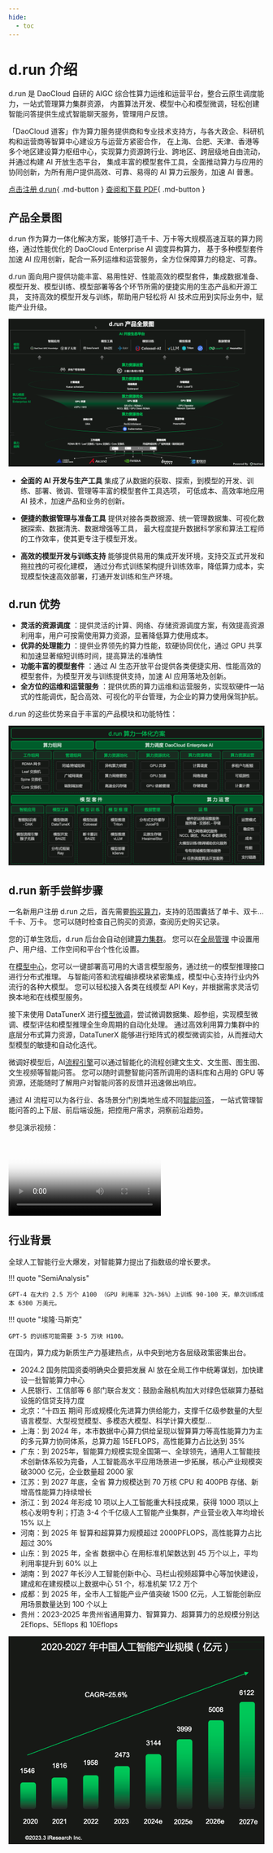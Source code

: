 ```yaml
---
hide:
  - toc
---
```


# d.run 介绍

d.run 是 DaoCloud 自研的 AIGC 综合性算力运维和运营平台，整合云原生调度能力，一站式管理算力集群资源，
内置算法开发、模型中心和模型微调，轻松创建智能问答提供生成式智能聊天服务，管理用户反馈。

「DaoCloud 道客」作为算力服务提供商和专业技术支持方，与各大政企、科研机构和运营商等智算中心建设方与运营方紧密合作，
在上海、合肥、天津、香港等多个地区建设算力枢纽中心，实现算力资源跨行业、跨地区、跨层级地自由流动，并通过构建 AI 开放生态平台，
集成丰富的模型套件工具，全面推动算力与应用的协同创新，为所有用户提供高效、可靠、易得的 AI 算力云服务，加速 AI 普惠。

[点击注册 d.run](https://console.d.run/){ .md-button }
[查阅和下载 PDF](https://harbor-test2.cn-sh2.ufileos.com/drun/d.run-0625.pdf){ .md-button }

## 产品全景图

d.run 作为算力一体化解决方案，能够打造千卡、万卡等大规模高速互联的算力网络，通过性能优化的 DaoCloud Enterprise AI 调度异构算力，
基于多种模型套件加速 AI 应用创新，配合一系列运维和运营服务，全方位保障算力的稳定、可靠。

d.run 面向用户提供功能丰富、易用性好、性能高效的模型套件，集成数据准备、模型开发、模型训练、模型部署等各个环节所需的便捷实用的生态产品和开源工具，
支持高效的模型开发与训练，帮助用户轻松将 AI 技术应用到实际业务中，赋能产业升级。

![产品全景图](images/landscape1.png)

- **全面的 AI 开发与生产工具** 集成了从数据的获取、探索，到模型的开发、训练、部署、微调、管理等丰富的模型套件工具选项，
  可低成本、高效率地应用 AI 技术，加速产品和业务的创新。

- **便捷的数据管理与准备工具** 提供对接各类数据源、统一管理数据集、可视化数据探索、数据清洗、数据增强等工具，
  最大程度提升数据科学家和算法工程师的工作效率，使其更专注于模型开发。

- **高效的模型开发与训练支持** 能够提供易用的集成开发环境，支持交互式开发和拖拉拽的可视化建模，
  通过分布式训练架构提升训练效率，降低算力成本，实现模型快速高效部署，打通开发训练和生产环境。

## d.run 优势

- **灵活的资源调度** ：提供灵活的计算、网络、存储资源调度方案，有效提高资源利用率，用户可按需使用算力资源，显著降低算力使用成本。
- **优异的处理能力** ：提供业界领先的算力性能，软硬协同优化，通过 GPU 共享和加速显著缩短训练时间，提高算法的准确性
- **功能丰富的模型套件** ：通过 AI 生态开放平台提供各类便捷实用、性能高效的模型套件，为模型开发与训练提供支持，加速 AI 应用落地及创新。
- **全方位的运维和运营服务** ：提供优质的算力运维和运营服务，实现软硬件一站式的性能调优，配合高效、可视化的平台管理，为企业的算力使用保驾护航。

d.run 的这些优势来自于丰富的产品模块和功能特性：

![产品模块图](./images/models.png)

## d.run 新手尝鲜步骤

一名新用户注册 d.run 之后，首先需要[购买算力](./buy.md)，支持的范围囊括了单卡、双卡...千卡、万卡。
您可以随时检查自己购买的资源，查阅历史购买记录。

您的订单生效后，d.run 后台会自动创建[算力集群](../kpanda/intro/index.md)。
您可以在[全局管理](../../bak/ghippo/intro/index.md) 中设置用户、用户组、工作空间和平台个性化设置。

在[模型中心](../dmc/index.md)，您可以一键部署高可用的大语言模型服务，通过统一的模型推理接口进行分布式推理。
与智能问答和流程编排模块紧密集成，模型中心支持行业内外流行的各种大模型。
您可以轻松接入各类在线模型 API Key，并根据需求灵活切换本地和在线模型服务。

接下来使用 DataTunerX 进行[模型微调](../dtx/index.md)，尝试微调数据集、超参组，实现模型微调、模型评估和模型推理全生命周期的自动化处理。
通过高效利用算力集群中的底层分布式算力资源，DataTunerX 能够进行矩阵式的模型微调实验，从而推动大型模型的敏捷和自动化迭代。

微调好模型后，AI[流程引擎](../monkey/index.md)可以通过智能化的流程创建文生文、文生图、图生图、文生视频等智能问答。
您可以随时调整智能问答所调用的语料库和占用的 GPU 等资源，还能随时了解用户对智能问答的反馈并迅速做出响应。

通过 AI 流程可以为各行业、各场景分门别类地生成不同[智能问答](../dak/index.md)，
一站式管理智能问答的上下层、前后端设施，把控用户需求，洞察前沿趋势。

参见演示视频：

<div class="responsive-video-container">
<video controls src="https://harbor-test2.cn-sh2.ufileos.com/drun/d.run-workflow.mp4" preload="metadata" poster="./images/workflow.png"></video>
</div>

## 行业背景

全球人工智能行业大爆发，对智能算力提出了指数级的增长要求。

!!! quote "SemiAnalysis"

    GPT-4 在大约 2.5 万个 A100 （GPU 利用率 32%-36%）上训练 90-100 天，单次训练成本 6300 万美元。

!!! quote "埃隆·马斯克"

    GPT-5 的训练可能需要 3-5 万块 H100。

在国内，算力成为新质生产力基建热点，从中央到地方各层级政策密集出台。

- 2024.2 国务院国资委明确央企要把发展 AI 放在全局工作中统筹谋划，加快建设一批智能算力中心
- 人民银行、工信部等 6 部门联合发文：鼓励金融机构加大对绿色低碳算力基础设施的信贷支持力度
- 北京：“十四五 期间 形成规模化先进算力供给能力，支撑千亿级参数量的大型语言模型、大型视觉模型、多模态大模型、科学计算大模型...
- 上海：到 2024 年，本市数据中心算力供给呈现以智算算力等高性能算力为主的多元算力协同体系，总算力超 15EFLOPS，高性能算力占比达到 35%
- 广东：到 2025年，智能算力规模实现全国第一、全球领先，通用人工智能技术创新体系较为完备，人工智能高水平应用场景进一步拓展，核心产业规模突破3000 亿元，企业数量超 2000 家
- 江苏：到 2027 年底，全省 算力规模达到 70 万核 CPU 和 400PB 存储、新增高性能算力持续增长
- 浙江：到 2024 年形成 10 项以上人工智能重大科技成果，获得 1000 项以上核心发明专利；打造 3-4 个千亿级人工智能产业集群，产业营业收入年均增长 15% 以上
- 河南：到 2025 年 智算和超算算力规模超过 2000PFLOPS，高性能算力占比超过 30%
- 山东：到 2025 年，全省 数据中心 在用标准机架数达到 45 万个以上，平均利用率提升到 60% 以上
- 湖南：到 2027 年长沙人工智能创新中心、马栏山视频超算中心等加快建设，建成和在建规模以上数据中心 51 个，标准机架 17.2 万个
- 成都：到 2025 年，全市人工智能产业产值突破 1500 亿元，人工智能创新应用场景数量达到 100 个以上
- 贵州：2023-2025 年贵州省通用算力、智算算力、超算算力的总规模分别达 2Eflops、5Eflops 和 10Eflops

![行业背景](./images/background.png)
